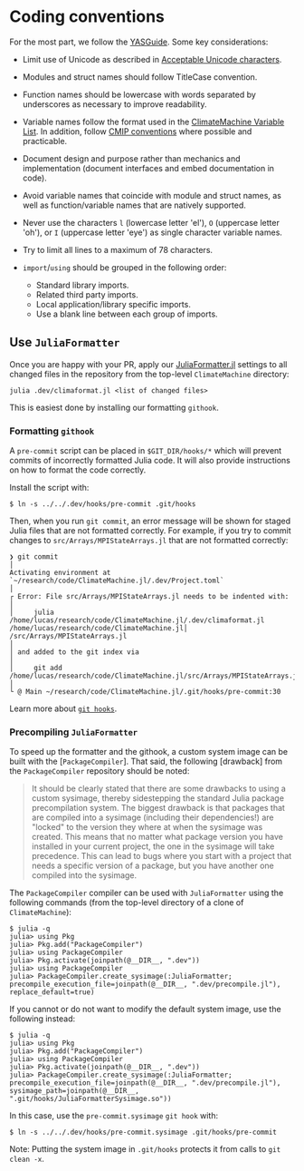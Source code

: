 # Coding conventions

For the most part, we follow the
[YASGuide](https://github.com/jrevels/YASGuide). Some key considerations:

- Limit use of Unicode as described in
  [Acceptable Unicode characters](@ref).

- Modules and struct names should follow TitleCase convention.

- Function names should be lowercase with words separated by underscores as
  necessary to improve readability.

- Variable names follow the format used in the [ClimateMachine Variable List](@ref).
  In addition, follow [CMIP conventions](http://clipc-services.ceda.ac.uk/dreq/)
  where possible and practicable.

- Document design and purpose rather than mechanics and implementation
  (document interfaces and embed documentation in code).

- Avoid variable names that coincide with module and struct names, as well as
  function/variable names that are natively supported.

- Never use the characters `l` (lowercase letter 'el'), `O` (uppercase letter
  'oh'), or `I` (uppercase letter 'eye') as single character variable names.

- Try to limit all lines to a maximum of 78 characters.

- `import`/`using` should be grouped in the following order:
  - Standard library imports.
  - Related third party imports.
  - Local application/library specific imports.
  - Use a blank line between each group of imports.

## Use `JuliaFormatter`

Once you are happy with your PR, apply our
[JuliaFormatter.jl](https://domluna.github.io/JuliaFormatter.jl/stable/) settings to
all changed files in the repository from the top-level `ClimateMachine`
directory:
```
julia .dev/climaformat.jl <list of changed files>
```
This is easiest done by installing our formatting `githook`.

### Formatting `githook`

A `pre-commit` script can be placed in `$GIT_DIR/hooks/*` which will prevent
commits of incorrectly formatted Julia code.  It will also provide
instructions on how to format the code correctly.

Install the script with:

```
$ ln -s ../../.dev/hooks/pre-commit .git/hooks
```

Then, when you run `git commit`, an error message will be shown for staged
Julia files that are not formatted correctly. For example, if you try to commit
changes to `src/Arrays/MPIStateArrays.jl` that are not formatted correctly:

```
❯ git commit                                                                                                           │
Activating environment at `~/research/code/ClimateMachine.jl/.dev/Project.toml`                                        │
┌ Error: File src/Arrays/MPIStateArrays.jl needs to be indented with:                                                  │
│     julia /home/lucas/research/code/ClimateMachine.jl/.dev/climaformat.jl /home/lucas/research/code/ClimateMachine.jl│
/src/Arrays/MPIStateArrays.jl                                                                                          │
│ and added to the git index via                                                                                       │
│     git add /home/lucas/research/code/ClimateMachine.jl/src/Arrays/MPIStateArrays.jl                                 │
└ @ Main ~/research/code/ClimateMachine.jl/.git/hooks/pre-commit:30
```
Learn more about [`git hooks`](https://www.atlassian.com/git/tutorials/git-hooks).

### Precompiling `JuliaFormatter`

To speed up the formatter and the githook, a custom system image can be
built with the [`PackageCompiler`]. That said, the following [drawback]
from the `PackageCompiler` repository should be noted:

> It should be clearly stated that there are some drawbacks to using a custom
> sysimage, thereby sidestepping the standard Julia package precompilation
> system. The biggest drawback is that packages that are compiled into a
> sysimage (including their dependencies!) are "locked" to the version they
> where at when the sysimage was created. This means that no matter what package
> version you have installed in your current project, the one in the sysimage
> will take precedence. This can lead to bugs where you start with a project
> that needs a specific version of a package, but you have another one compiled
> into the sysimage.

The `PackageCompiler` compiler can be used with `JuliaFormatter` using the
following commands (from the top-level directory of a clone of
`ClimateMachine`):
```
$ julia -q
julia> using Pkg
julia> Pkg.add("PackageCompiler")
julia> using PackageCompiler
julia> Pkg.activate(joinpath(@__DIR__, ".dev"))
julia> using PackageCompiler
julia> PackageCompiler.create_sysimage(:JuliaFormatter; precompile_execution_file=joinpath(@__DIR__, ".dev/precompile.jl"), replace_default=true)
```

If you cannot or do not want to modify the default system image, use the
following instead:

```
$ julia -q
julia> using Pkg
julia> Pkg.add("PackageCompiler")
julia> using PackageCompiler
julia> Pkg.activate(joinpath(@__DIR__, ".dev"))
julia> PackageCompiler.create_sysimage(:JuliaFormatter; precompile_execution_file=joinpath(@__DIR__, ".dev/precompile.jl"), sysimage_path=joinpath(@__DIR__, ".git/hooks/JuliaFormatterSysimage.so"))
```

In this case, use the `pre-commit.sysimage` `git hook` with:

```
$ ln -s ../../.dev/hooks/pre-commit.sysimage .git/hooks/pre-commit
```

Note: Putting the system image in `.git/hooks` protects it from calls to
`git clean -x`.
